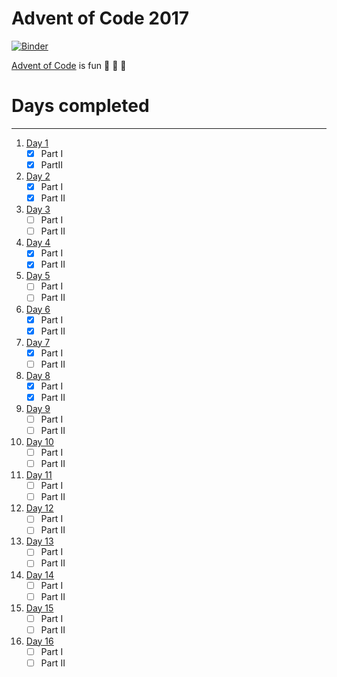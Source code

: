 Advent of Code 2017
====

[![Binder](https://mybinder.org/badge.svg)](https://mybinder.org/v2/gh/brianspiering/advent_2017/master?filepath=https%3A%2F%2Fgithub.com%2Fbrianspiering%2Fadvent_2017%2Fblob%2Fmaster%2Fday_1.ipynb)

[Advent of Code](http://adventofcode.com/2017) is fun 🎄 🎅 🎁

# Days completed
-----

1. [Day 1](day_01.ipynb) 
    - [x] Part I
    - [X] PartII  
1. [Day 2](day_02.ipynb) 
    - [x] Part I  
    - [X] Part II  
1. [Day 3](day_03.ipynb) 
    - [ ] Part I  
    - [ ] Part II  
1. [Day 4](day_04.ipynb) 
    - [x] Part I  
    - [X] Part II  
1. [Day 5](day_05.ipynb) 
    - [ ] Part I  
    - [ ] Part II  
1. [Day 6](day_06.ipynb) 
    - [x] Part I  
    - [X] Part II  
1. [Day 7](day_07.ipynb) 
    - [x] Part I  
    - [ ] Part II  
1. [Day 8](day_08.ipynb) 
    - [x] Part I  
    - [x] Part II  
1. [Day 9](day_09.ipynb) 
    - [ ] Part I  
    - [ ] Part II  
1. [Day 10](day_10.ipynb) 
    - [ ] Part I  
    - [ ] Part II  
1. [Day 11](day_11.ipynb) 
    - [ ] Part I  
    - [ ] Part II  
1. [Day 12](day_12.ipynb) 
    - [ ] Part I  
    - [ ] Part II  
1. [Day 13](day_13.ipynb) 
    - [ ] Part I  
    - [ ] Part II  
1. [Day 14](day_14.ipynb) 
    - [ ] Part I  
    - [ ] Part II  
1. [Day 15](day_15.ipynb) 
    - [ ] Part I  
    - [ ] Part II  
1. [Day 16](day_16.ipynb) 
    - [ ] Part I  
    - [ ] Part II  
